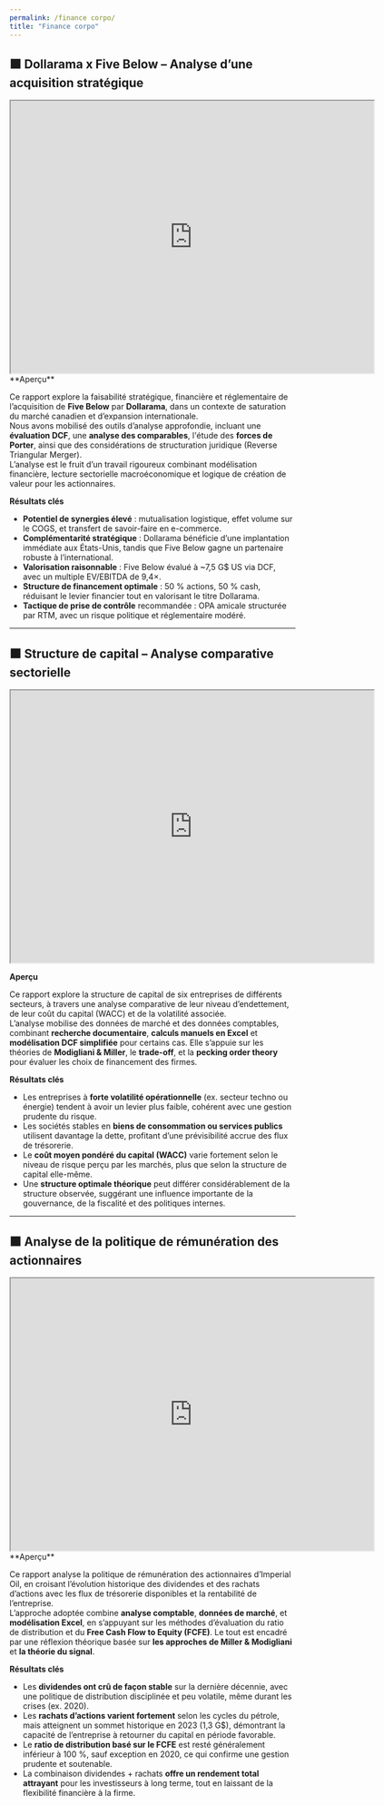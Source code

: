 ```yaml
---
permalink: /finance corpo/
title: "Finance corpo"
---
```

## ⬛ Dollarama x Five Below – Analyse d’une acquisition stratégique  

<iframe src="https://drive.google.com/file/d/1HfJiV9tvcVPyAaS4YUHcSuGH1KNMGn1s/preview" width="640" height="480" allow="autoplay"></iframe>
<br>
**Aperçu**

Ce rapport explore la faisabilité stratégique, financière et réglementaire de l’acquisition de **Five Below** par **Dollarama**, dans un contexte de saturation du marché canadien et d’expansion internationale.  
Nous avons mobilisé des outils d’analyse approfondie, incluant une **évaluation DCF**, une **analyse des comparables**, l'étude des **forces de Porter**, ainsi que des considérations de structuration juridique (Reverse Triangular Merger).  
L’analyse est le fruit d’un travail rigoureux combinant modélisation financière, lecture sectorielle macroéconomique et logique de création de valeur pour les actionnaires.

**Résultats clés**

- **Potentiel de synergies élevé** : mutualisation logistique, effet volume sur le COGS, et transfert de savoir-faire en e-commerce.
- **Complémentarité stratégique** : Dollarama bénéficie d’une implantation immédiate aux États-Unis, tandis que Five Below gagne un partenaire robuste à l’international.
- **Valorisation raisonnable** : Five Below évalué à ~7,5 G$ US via DCF, avec un multiple EV/EBITDA de 9,4×.
- **Structure de financement optimale** : 50 % actions, 50 % cash, réduisant le levier financier tout en valorisant le titre Dollarama.
- **Tactique de prise de contrôle** recommandée : OPA amicale structurée par RTM, avec un risque politique et réglementaire modéré.
  
---

## ⬛ Structure de capital – Analyse comparative sectorielle  

<iframe src="https://drive.google.com/file/d/1du31LvzdSEn6EwnbGLG5A9cXF2bYaIij/preview" width="640" height="480" allow="autoplay"></iframe>
<br>

**Aperçu**  

Ce rapport explore la structure de capital de six entreprises de différents secteurs, à travers une analyse comparative de leur niveau d’endettement, de leur coût du capital (WACC) et de la volatilité associée.  
L’analyse mobilise des données de marché et des données comptables, combinant **recherche documentaire**, **calculs manuels en Excel** et **modélisation DCF simplifiée** pour certains cas. Elle s’appuie sur les théories de **Modigliani & Miller**, le **trade-off**, et la **pecking order theory** pour évaluer les choix de financement des firmes.

**Résultats clés**

- Les entreprises à **forte volatilité opérationnelle** (ex. secteur techno ou énergie) tendent à avoir un levier plus faible, cohérent avec une gestion prudente du risque.
- Les sociétés stables en **biens de consommation ou services publics** utilisent davantage la dette, profitant d’une prévisibilité accrue des flux de trésorerie.
- Le **coût moyen pondéré du capital (WACC)** varie fortement selon le niveau de risque perçu par les marchés, plus que selon la structure de capital elle-même.
- Une **structure optimale théorique** peut différer considérablement de la structure observée, suggérant une influence importante de la gouvernance, de la fiscalité et des politiques internes.
  
---

## ⬛ Analyse de la politique de rémunération des actionnaires

<iframe src="https://drive.google.com/file/d/1aBkvIBhhYo9SBQHgQQQI4kmXEhrgj7eF/preview" width="640" height="480" allow="autoplay"></iframe>
<br>
**Aperçu**  

Ce rapport analyse la politique de rémunération des actionnaires d’Imperial Oil, en croisant l’évolution historique des dividendes et des rachats d’actions avec les flux de trésorerie disponibles et la rentabilité de l’entreprise.  
L’approche adoptée combine **analyse comptable**, **données de marché**, et **modélisation Excel**, en s’appuyant sur les méthodes d’évaluation du ratio de distribution et du **Free Cash Flow to Equity (FCFE)**. Le tout est encadré par une réflexion théorique basée sur **les approches de Miller & Modigliani** et **la théorie du signal**.

**Résultats clés**  

- Les **dividendes ont crû de façon stable** sur la dernière décennie, avec une politique de distribution disciplinée et peu volatile, même durant les crises (ex. 2020).
- Les **rachats d’actions varient fortement** selon les cycles du pétrole, mais atteignent un sommet historique en 2023 (1,3 G$), démontrant la capacité de l’entreprise à retourner du capital en période favorable.
- Le **ratio de distribution basé sur le FCFE** est resté généralement inférieur à 100 %, sauf exception en 2020, ce qui confirme une gestion prudente et soutenable.
- La combinaison dividendes + rachats **offre un rendement total attrayant** pour les investisseurs à long terme, tout en laissant de la flexibilité financière à la firme.
